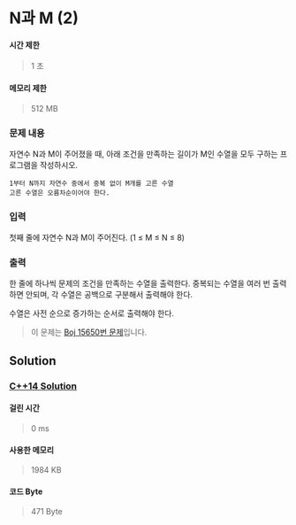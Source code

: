 # N과 M (2)


#### 시간 제한


> 1 초


#### 메모리 제한


> 512 MB


### 문제 내용


자연수 N과 M이 주어졌을 때, 아래 조건을 만족하는 길이가 M인 수열을 모두 구하는 프로그램을 작성하시오.


	1부터 N까지 자연수 중에서 중복 없이 M개를 고른 수열
	고른 수열은 오름차순이어야 한다.


### 입력


첫째 줄에 자연수 N과 M이 주어진다. (1 ≤ M ≤ N ≤ 8)


### 출력


한 줄에 하나씩 문제의 조건을 만족하는 수열을 출력한다. 중복되는 수열을 여러 번 출력하면 안되며, 각 수열은 공백으로 구분해서 출력해야 한다.

수열은 사전 순으로 증가하는 순서로 출력해야 한다.


> 이 문제는 [Boj 15650번 문제](https://www.acmicpc.net/problem/15650)입니다.


## Solution


### [C++14 Solution](./main.cc)


#### 걸린 시간


> 0 ms


#### 사용한 메모리


> 1984 KB


#### 코드 Byte


> 471 Byte
